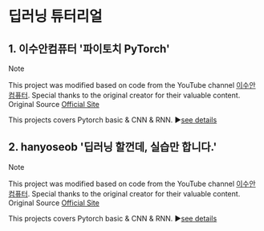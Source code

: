 # 딥러닝 튜터리얼

## 1. 이수안컴퓨터 '파이토치 PyTorch'
> [!NOTE]
> This project was modified based on code from the YouTube channel [이수안컴퓨터](https://www.youtube.com/c/이수안컴퓨터). Special thanks to the original creator for their valuable content. <br>
> Original Source [Official Site](https://youtube.com/playlist?list=PL7ZVZgsnLwEEIC4-KQIchiPda_EjxX61r&si=_j5ENGvInnXsA7Ik)

This projects covers Pytorch basic & CNN & RNN. &#9654;[see details]()

## 2. hanyoseob '딥러닝 할껀데, 실습만 합니다.'
> [!NOTE]
> This project was modified based on code from the YouTube channel [이수안컴퓨터](https://www.youtube.com/c/이수안컴퓨터). Special thanks to the original creator for their valuable content. <br>
> Original Source [Official Site](https://youtube.com/playlist?list=PL7ZVZgsnLwEEIC4-KQIchiPda_EjxX61r&si=_j5ENGvInnXsA7Ik)

This projects covers Pytorch basic & CNN & RNN. &#9654;[see details]()
